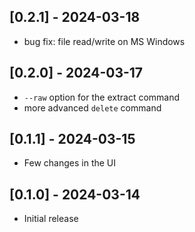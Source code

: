## [0.2.1] - 2024-03-18

* bug fix: file read/write on MS Windows

## [0.2.0] - 2024-03-17

* `--raw` option for the extract command
* more advanced `delete` command

## [0.1.1] - 2024-03-15

* Few changes in the UI

## [0.1.0] - 2024-03-14

* Initial release
